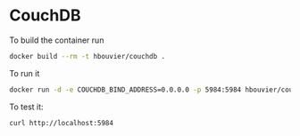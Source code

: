 # CouchDB

To build the container run

```bash
docker build --rm -t hbouvier/couchdb .
```

To run it

```bash
docker run -d -e COUCHDB_BIND_ADDRESS=0.0.0.0 -p 5984:5984 hbouvier/couchdb
```

To test it:

```bash
curl http://localhost:5984
```
